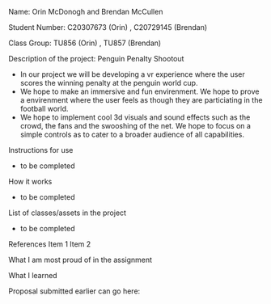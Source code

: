 Name: Orin McDonogh and Brendan McCullen

Student Number: C20307673 (Orin) , C20729145 (Brendan)

Class Group: TU856 (Orin) , TU857 (Brendan)


Description of the project:
Penguin Penalty Shootout
- In our project we will be developing a vr experience where the user scores the winning penalty at the penguin world cup.
- We hope to make an immersive and fun envirenment. We hope to prove a envirenment where the user feels as though they are particiating in the football world.
- We hope to implement cool 3d visuals and sound effects such as the crowd, the fans and the swooshing of the net. We hope to focus on a simple controls as to cater to a broader audience of all capabilities.

Instructions for use
- to be completed
   
How it works
- to be completed

  
List of classes/assets in the project
- to be completed


References
Item 1
Item 2

What I am most proud of in the assignment

What I learned

Proposal submitted earlier can go here:

	
